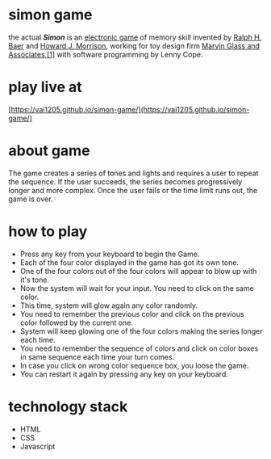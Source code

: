 
# simon game

the actual _**Simon**_ is an [electronic game](https://en.wikipedia.org/wiki/Electronic_game "Electronic game") of memory skill invented by [Ralph H. Baer](https://en.wikipedia.org/wiki/Ralph_H._Baer "Ralph H. Baer") and [Howard J. Morrison](https://en.wikipedia.org/wiki/Howard_J._Morrison "Howard J. Morrison"), working for toy design firm [Marvin Glass and Associates](https://en.wikipedia.org/wiki/Marvin_Glass_and_Associates "Marvin Glass and Associates"),[[1]](https://en.wikipedia.org/wiki/Simon_(game)#cite_note-Patent-1) with software programming by Lenny Cope.
# play live at
[https://vai1205.github.io/simon-game/](https://vai1205.github.io/simon-game/)
# about game
The game creates a series of tones and lights and requires a user to repeat the sequence. If the user succeeds, the series becomes progressively longer and more complex. Once the user fails or the time limit runs out, the game is over.
# how to play
* Press any key from your keyboard to begin the Game.
* Each of the four color displayed in the game has got its own tone.
* One of the four colors out of the four colors will appear to blow up with it's tone.
* Now the system will wait for your input. You need to click on the same color.
* This time, system will glow again any color randomly.
* You need to remember the previous color and click on the previous color followed by the current one.
* System will keep glowing one of the four colors making the series longer each time.
* You need to remember the sequence of colors and click on color boxes in same sequence each time your turn comes.
* In case you click on wrong color sequence box, you loose the game.
* You can restart it again by pressing any key on your keyboard.
# technology stack
* HTML
* CSS
*  Javascript
